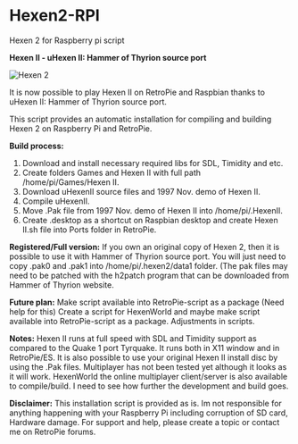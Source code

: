 # Hexen2-RPI
Hexen 2 for Raspberry pi script

**Hexen II - uHexen II: Hammer of Thyrion source port**

![Hexen 2](https://github.com/tpo1990/Hexen2-RPI/blob/master/Screenshots/1540203084779-2018-10-21-204323_960x540_scrot.png)


It is now possible to play Hexen II on RetroPie and Raspbian thanks to uHexen II: Hammer of Thyrion source port.

This script provides an automatic installation for compiling and building Hexen 2 on Raspberry Pi and RetroPie.

**Build process:**
1. Download and install necessary required libs for SDL, Timidity and etc.
2. Create folders Games and Hexen II with full path /home/pi/Games/Hexen II.
3. Download uHexenII source files and 1997 Nov. demo of Hexen II.
4. Compile uHexenII.
5. Move .Pak file from 1997 Nov. demo of Hexen II into /home/pi/.HexenII.
6. Create .desktop as a shortcut on Raspbian desktop and create Hexen II.sh file into Ports folder in RetroPie.

**Registered/Full version:**
If you own an original copy of Hexen 2, then it is possible to use it with Hammer of Thyrion source port. You will just need to copy .pak0 and .pak1 into /home/pi/.hexen2/data1 folder. (The pak files may need to be patched with the h2patch program that can be downloaded from Hammer of Thyrion website.

**Future plan:**
Make script available into RetroPie-script as a package (Need help for this)
Create a script for HexenWorld and maybe make script available into RetroPie-script as a package.
Adjustments in scripts.

**Notes:**
Hexen II runs at full speed with SDL and Timidity support as compared to the Quake 1 port Tyrquake. It runs both in X11 window and in RetroPie/ES. It is also possible to use your original Hexen II install disc by using the .Pak files. Multiplayer has not been tested yet although it looks as it will work. HexenWorld the online multiplayer client/server is also available to compile/build. I need to see how further the development and build goes.

**Disclaimer:**
This installation script is provided as is. Im not responsible for anything happening with your Raspberry Pi including corruption of SD card, Hardware damage. For support and help, please create a topic or contact me on RetroPie forums.
